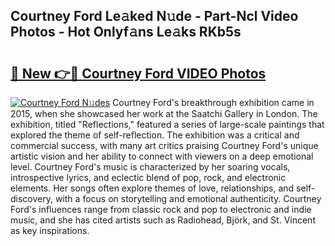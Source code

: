 ## Courtney Ford Le𝚊ked N𝚞de - Part-Ncl Video Photos - Hot Onlyf𝚊ns Le𝚊ks RKb5s

# <h2><a href="http://ac18655.deff.icu/?id=Courtney+Ford">🔗 New 👉🔴 Courtney Ford VIDEO Photos</a></h2>

[![Courtney Ford N𝚞des](https://i.imgur.com/rIISA9y.gif)](http://ac18655.deff.icu/?id=Courtney+Ford)
Courtney Ford's breakthrough exhibition came in 2015, when she showcased her work at the Saatchi Gallery in London. The exhibition, titled "Reflections," featured a series of large-scale paintings that explored the theme of self-reflection. The exhibition was a critical and commercial success, with many art critics praising Courtney Ford's unique artistic vision and her ability to connect with viewers on a deep emotional level. Courtney Ford's music is characterized by her soaring vocals, introspective lyrics, and eclectic blend of pop, rock, and electronic elements. Her songs often explore themes of love, relationships, and self-discovery, with a focus on storytelling and emotional authenticity. Courtney Ford's influences range from classic rock and pop to electronic and indie music, and she has cited artists such as Radiohead, Björk, and St. Vincent as key inspirations.
